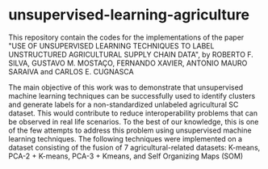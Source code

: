 # unsupervised-learning-agriculture

This repository contain the codes for the implementations of the paper "USE OF UNSUPERVISED LEARNING TECHNIQUES TO LABEL UNSTRUCTURED AGRICULTURAL SUPPLY CHAIN DATA", by ROBERTO F. SILVA, GUSTAVO M. MOSTAÇO, FERNANDO XAVIER, ANTONIO MAURO SARAIVA and CARLOS E. CUGNASCA

The main objective of this work was to demonstrate that unsupervised machine learning techniques can be successfully used to identify clusters and generate labels for a non-standardized unlabeled agricultural SC dataset. This would contribute to reduce interoperability problems that can be observed in real life scenarios. To the best of our knowledge, this is one of the few attempts to address this problem using unsupervised machine learning techniques. The following techniques were implemented on a dataset consisting of the fusion of 7 agricultural-related datasets: K-means, PCA-2 + K-means, PCA-3 + Kmeans, and Self Organizing Maps (SOM)
